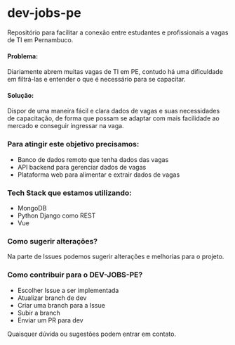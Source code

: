 # dev-jobs-pe

Repositório para facilitar a conexão entre estudantes e profissionais a vagas de TI em Pernambuco.

#### Problema:

Diariamente abrem muitas vagas de TI em PE, contudo há uma dificuldade em filtrá-las e entender o que é necessário para se capacitar.

#### Solução:

Dispor de uma maneira fácil e clara dados de vagas e suas necessidades de capacitação, de forma que possam se adaptar com mais facilidade ao mercado e conseguir ingressar na vaga.

### Para atingir este objetivo precisamos:

- Banco de dados remoto que tenha dados das vagas
- API backend para gerenciar dados de vagas
- Plataforma web para alimentar e extrair dados de vagas

### Tech Stack que estamos utilizando:

- MongoDB
- Python Django como REST
- Vue

### Como sugerir alterações?

Na parte de Issues podemos sugerir alterações e melhorias para o projeto.

### Como contribuir para o DEV-JOBS-PE?

- Escolher Issue a ser implementada
- Atualizar branch de dev
- Criar uma branch para a Issue
- Subir a branch
- Enviar um PR para dev 

Quaisquer dúvida ou sugestões podem entrar em contato.
